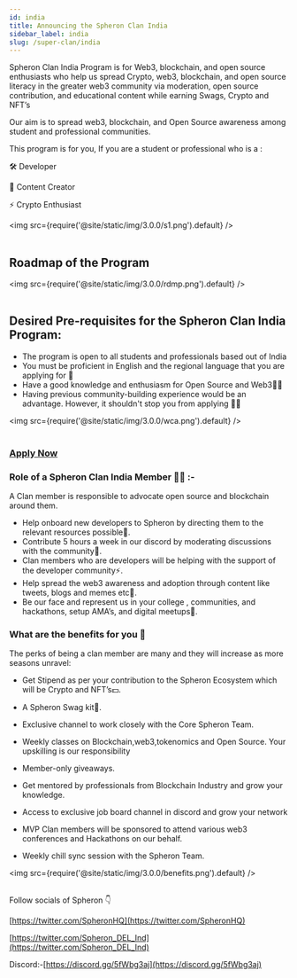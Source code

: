 ```yaml
---
id: india
title: Announcing the Spheron Clan India
sidebar_label: india
slug: /super-clan/india
---
```


Spheron Clan India Program is for Web3, blockchain, and open source enthusiasts who help us spread Crypto, web3, blockchain, and open source literacy in the greater web3 community via moderation, open source contribution, and educational content while earning Swags, Crypto and NFT’s

Our aim is to spread web3, blockchain, and Open Source awareness among student and professional communities.

This program is for you, If you are a student or professional who is a :

🛠️ Developer

🎨 Content Creator

⚡ Crypto Enthusiast

<img src={require('@site/static/img/3.0.0/s1.png').default} /> <br/><br/>

## Roadmap of the Program

<img src={require('@site/static/img/3.0.0/rdmp.png').default} /> <br/><br/>

## Desired Pre-requisites for the Spheron Clan India Program:

- The program is open to all students and professionals based out of India
- You must be proficient in English and the regional language that you are applying for 👀
- Have a good knowledge and enthusiasm for Open Source and Web3👨‍💻
- Having previous community-building experience would be an advantage. However, it shouldn't stop you from applying 🙌🏻

<img src={require('@site/static/img/3.0.0/wca.png').default} /> <br/><br/>

### [**Apply Now**](https://bit.ly/3nUkZpy)

### Role of a Spheron Clan India Member 👨‍💻 :-

A Clan member is responsible to advocate open source and blockchain around them.

- Help onboard new developers to Spheron by directing them to the relevant resources possible🚀.
- Contribute 5 hours a week in our discord by moderating discussions with the community🤝.
- Clan members who are developers will be helping with the support of the developer community⚡.
- Help spread the web3 awareness and adoption through content like tweets, blogs and memes etc🎨.
- Be our face and represent us in your college , communities, and hackathons, setup AMA’s, and digital meetups🏃.

### What are the benefits for you 👀

The perks of being a clan member are many and they will increase as more seasons unravel:

- Get Stipend as per your contribution to the Spheron Ecosystem which will be Crypto and NFT’s💵.

- A Spheron Swag kit🎁.

- Exclusive channel to work closely with the Core Spheron Team.

- Weekly classes on Blockchain,web3,tokenomics and Open Source. Your upskilling is our responsibility
- Member-only giveaways.
- Get mentored by professionals from Blockchain Industry and grow your knowledge.
- Access to exclusive job board channel in discord and grow your network
- MVP Clan members will be sponsored to attend various web3 conferences and Hackathons on our behalf.
- Weekly chill sync session with the Spheron Team.

<img src={require('@site/static/img/3.0.0/benefits.png').default} /> <br/><br/>

Follow socials of Spheron 👇

[https://twitter.com/SpheronHQ](https://twitter.com/SpheronHQ)

[https://twitter.com/Spheron_DEL_Ind](https://twitter.com/Spheron_DEL_Ind)

Discord:-[https://discord.gg/5fWbg3aj](https://discord.gg/5fWbg3aj)
